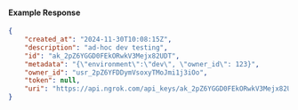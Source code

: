 <!-- Code generated for API Clients. DO NOT EDIT. -->

#### Example Response

```json
{
	"created_at": "2024-11-30T10:08:15Z",
	"description": "ad-hoc dev testing",
	"id": "ak_2pZ6YGGD0FEkORwkV3Mejx82UDT",
	"metadata": "{\"environment\":\"dev\", \"owner_id\": 123}",
	"owner_id": "usr_2pZ6YFDDymVsoxyTMoJmi1j3iOo",
	"token": null,
	"uri": "https://api.ngrok.com/api_keys/ak_2pZ6YGGD0FEkORwkV3Mejx82UDT"
}
```
